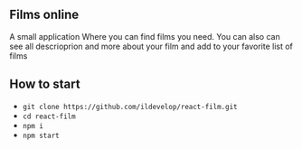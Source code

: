 ## Films online 
A small application Where you can find films you need.
You can also can see all descrioprion and more about your film and add to your favorite list of films

## How to start
* `git clone https://github.com/ildevelop/react-film.git`
* `cd react-film`
* `npm i`
* `npm start`


